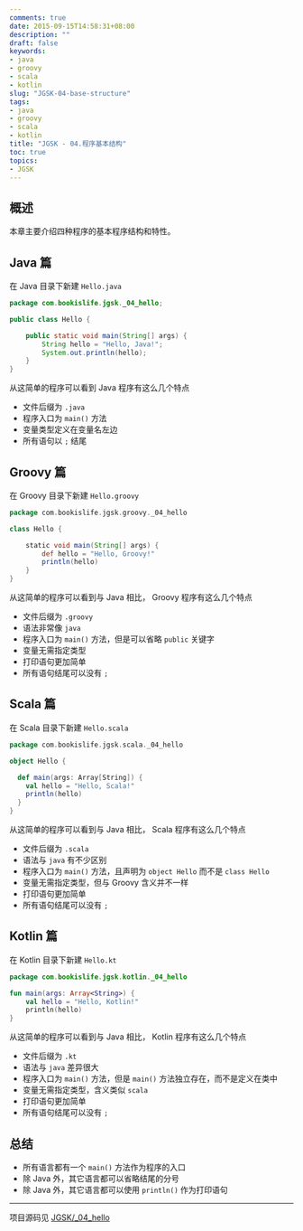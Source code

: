 ```yaml
---
comments: true
date: 2015-09-15T14:58:31+08:00
description: ""
draft: false
keywords:
- java
- groovy
- scala
- kotlin
slug: "JGSK-04-base-structure"
tags:
- java
- groovy
- scala
- kotlin
title: "JGSK - 04.程序基本结构"
toc: true
topics:
- JGSK
---
```


## 概述

本章主要介绍四种程序的基本程序结构和特性。
<!--more-->

## Java 篇

在 Java 目录下新建 `Hello.java`

```java
package com.bookislife.jgsk._04_hello;

public class Hello {

    public static void main(String[] args) {
        String hello = "Hello, Java!";
        System.out.println(hello);
    }
}
```

从这简单的程序可以看到 Java 程序有这么几个特点

- 文件后缀为 `.java`
- 程序入口为 `main()` 方法
- 变量类型定义在变量名左边
- 所有语句以 `;` 结尾

## Groovy 篇

在 Groovy 目录下新建 `Hello.groovy`

```groovy
package com.bookislife.jgsk.groovy._04_hello

class Hello {

    static void main(String[] args) {
        def hello = "Hello, Groovy!"
        println(hello)
    }
}
```

从这简单的程序可以看到与 Java 相比， Groovy 程序有这么几个特点

- 文件后缀为 `.groovy`
- 语法非常像 `java`
- 程序入口为 `main()` 方法，但是可以省略 `public` 关键字
- 变量无需指定类型
- 打印语句更加简单
- 所有语句结尾可以没有 `;` 

## Scala 篇

在 Scala 目录下新建 `Hello.scala`

```scala
package com.bookislife.jgsk.scala._04_hello

object Hello {

  def main(args: Array[String]) {
    val hello = "Hello, Scala!"
    println(hello)
  }
}
```

从这简单的程序可以看到与 Java 相比， Scala 程序有这么几个特点

- 文件后缀为 `.scala`
- 语法与 `java` 有不少区别
- 程序入口为 `main()` 方法，且声明为 `object Hello` 而不是 `class Hello`
- 变量无需指定类型，但与 Groovy 含义并不一样
- 打印语句更加简单
- 所有语句结尾可以没有 `;` 

## Kotlin 篇

在 Kotlin 目录下新建 `Hello.kt`

```kotlin
package com.bookislife.jgsk.kotlin._04_hello

fun main(args: Array<String>) {
    val hello = "Hello, Kotlin!"
    println(hello)
}
```

从这简单的程序可以看到与 Java 相比， Kotlin 程序有这么几个特点

- 文件后缀为 `.kt`
- 语法与 `java` 差异很大
- 程序入口为 `main()` 方法，但是 `main()` 方法独立存在，而不是定义在类中
- 变量无需指定类型，含义类似 `scala`
- 打印语句更加简单
- 所有语句结尾可以没有 `;` 


## 总结

- 所有语言都有一个 `main()` 方法作为程序的入口
- 除 Java 外，其它语言都可以省略结尾的分号
- 除 Java 外，其它语言都可以使用 `println()` 作为打印语句


---

项目源码见 [JGSK/_04_hello](https://github.com/SidneyXu/JGSK)
